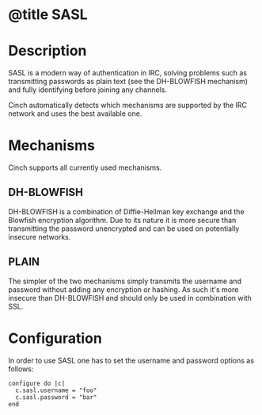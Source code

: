 # @title SASL

# Description

SASL is a modern way of authentication in IRC, solving problems such
as transmitting passwords as plain text (see the DH-BLOWFISH
mechanism) and fully identifying before joining any channels.

Cinch automatically detects which mechanisms are supported by the IRC
network and uses the best available one.

# Mechanisms

Cinch supports all currently used mechanisms.

## DH-BLOWFISH

DH-BLOWFISH is a combination of Diffie-Hellman key exchange and the
Blowfish encryption algorithm. Due to its nature it is more secure
than transmitting the password unencrypted and can be used on
potentially insecure networks.

## PLAIN

The simpler of the two mechanisms simply transmits the username and
password without adding any encryption or hashing. As such it's more
insecure than DH-BLOWFISH and should only be used in combination with
SSL.

# Configuration

In order to use SASL one has to set the username and password options
as follows:

    configure do |c|
      c.sasl.username = "foo"
      c.sasl.password = "bar"
    end
